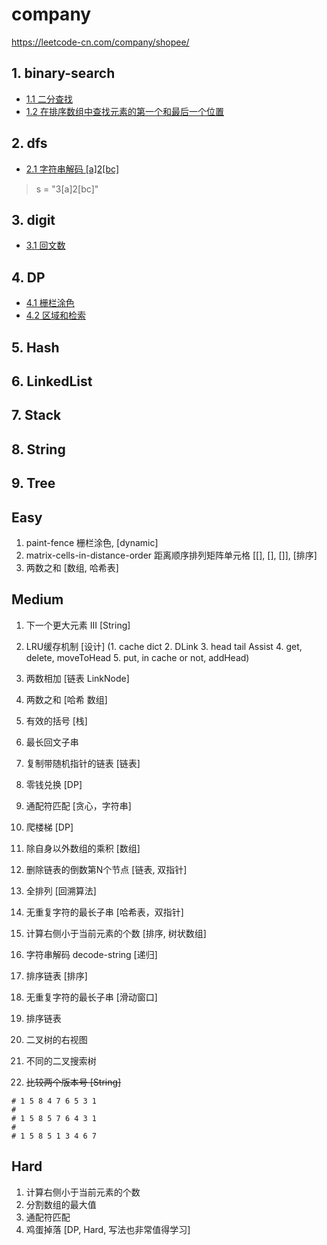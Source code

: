 # company

https://leetcode-cn.com/company/shopee/

## 1. binary-search

- [1.1 二分查找](https://leetcode-cn.com/problems/binary-search/)
- [1.2 在排序数组中查找元素的第一个和最后一个位置](https://leetcode-cn.com/problems/find-first-and-last-position-of-element-in-sorted-array/)

## 2. dfs

- [2.1 字符串解码 [a]2[bc]](https://leetcode-cn.com/problems/decode-string/)

> s = "3[a]2[bc]"

## 3. digit

- [3.1 回文数](https://leetcode-cn.com/problems/palindrome-number/)

## 4. DP

- [4.1 栅栏涂色](https://leetcode-cn.com/problems/paint-fence/)
- [4.2 区域和检索](https://leetcode-cn.com/problems/range-sum-query-immutable/)

## 5. Hash

## 6. LinkedList

## 7. Stack

## 8. String

## 9. Tree


## Easy

1. paint-fence 栅栏涂色, [dynamic] 
2. matrix-cells-in-distance-order 距离顺序排列矩阵单元格 [[], [], []], [排序]
3. 两数之和 [数组, 哈希表]

## Medium
1. 下一个更大元素 III [String]

1. LRU缓存机制 [设计] (1. cache dict 2. DLink 3. head tail Assist 4. get, delete, moveToHead 5. put, in cache or not, addHead)
2. 两数相加 [链表 LinkNode]
3. 两数之和 [哈希 数组]
4. 有效的括号 [栈]
5. 最长回文子串
6. 复制带随机指针的链表 [链表]
7. 零钱兑换 [DP]
8. 通配符匹配 [贪心，字符串]
9. 爬楼梯 [DP]
10. 除自身以外数组的乘积 [数组]
11. 删除链表的倒数第N个节点 [链表, 双指针] 
12. 全排列 [回溯算法]
13. 无重复字符的最长子串 [哈希表，双指针]
14. 计算右侧小于当前元素的个数 [排序, 树状数组]
15. 字符串解码 decode-string [递归]
16. 排序链表 [排序]
17. 无重复字符的最长子串 [滑动窗口]
18. 排序链表
19. 二叉树的右视图
20. 不同的二叉搜索树

5. ~~比较两个版本号 [String]~~


```
# 1 5 8 4 7 6 5 3 1
#
# 1 5 8 5 7 6 4 3 1
#
# 1 5 8 5 1 3 4 6 7
```

## Hard

1. 计算右侧小于当前元素的个数
2. 分割数组的最大值
3. 通配符匹配
4. 鸡蛋掉落 [DP, Hard, 写法也非常值得学习]